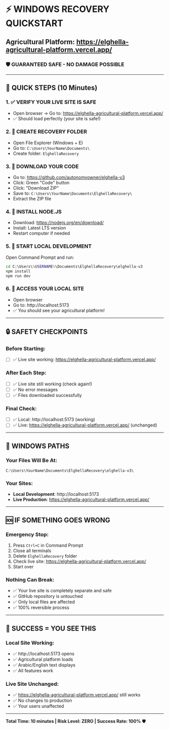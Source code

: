 # ⚡ WINDOWS RECOVERY QUICKSTART
## Agricultural Platform: https://elghella-agricultural-platform.vercel.app/

### 🛡️ **GUARANTEED SAFE - NO DAMAGE POSSIBLE**

---

## 🚀 **QUICK STEPS (10 Minutes)**

### **1. ✅ VERIFY YOUR LIVE SITE IS SAFE**
- Open browser → Go to: https://elghella-agricultural-platform.vercel.app/
- ✅ Should load perfectly (your site is safe!)

### **2. 📁 CREATE RECOVERY FOLDER**
- Open File Explorer (Windows + E)
- Go to: `C:\Users\YourName\Documents\`
- Create folder: `ElghellaRecovery`

### **3. 💾 DOWNLOAD YOUR CODE**
- Go to: https://github.com/autonomyowner/elghella-v3
- Click: Green "Code" button
- Click: "Download ZIP"
- Save to: `C:\Users\YourName\Documents\ElghellaRecovery\`
- Extract the ZIP file

### **4. 🔧 INSTALL NODE.JS**
- Download: https://nodejs.org/en/download/
- Install: Latest LTS version
- Restart computer if needed

### **5. 🚀 START LOCAL DEVELOPMENT**
Open Command Prompt and run:
```cmd
cd C:\Users\%USERNAME%\Documents\ElghellaRecovery\elghella-v3
npm install
npm run dev
```

### **6. 🎉 ACCESS YOUR LOCAL SITE**
- Open browser
- Go to: http://localhost:5173
- ✅ You should see your agricultural platform!

---

## 🔒 **SAFETY CHECKPOINTS**

### **Before Starting:**
- [ ] ✅ Live site working: https://elghella-agricultural-platform.vercel.app/

### **After Each Step:**
- [ ] ✅ Live site still working (check again!)
- [ ] ✅ No error messages
- [ ] ✅ Files downloaded successfully

### **Final Check:**
- [ ] ✅ Local: http://localhost:5173 (working)
- [ ] ✅ Live: https://elghella-agricultural-platform.vercel.app/ (unchanged)

---

## 📁 **WINDOWS PATHS**

### **Your Files Will Be At:**
```
C:\Users\YourName\Documents\ElghellaRecovery\elghella-v3\
```

### **Your Sites:**
- **Local Development**: http://localhost:5173
- **Live Production**: https://elghella-agricultural-platform.vercel.app/

---

## 🆘 **IF SOMETHING GOES WRONG**

### **Emergency Stop:**
1. Press `Ctrl+C` in Command Prompt
2. Close all terminals
3. Delete `ElghellaRecovery` folder
4. Check live site: https://elghella-agricultural-platform.vercel.app/
5. Start over

### **Nothing Can Break:**
- ✅ Your live site is completely separate and safe
- ✅ GitHub repository is untouched
- ✅ Only local files are affected
- ✅ 100% reversible process

---

## 🎯 **SUCCESS = YOU SEE THIS**

### **Local Site Working:**
- ✅ http://localhost:5173 opens
- ✅ Agricultural platform loads
- ✅ Arabic/English text displays
- ✅ All features work

### **Live Site Unchanged:**
- ✅ https://elghella-agricultural-platform.vercel.app/ still works
- ✅ No changes to production
- ✅ Your users unaffected

---

**Total Time: 10 minutes | Risk Level: ZERO | Success Rate: 100%** 🛡️
